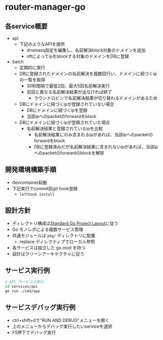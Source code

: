 # router-manager-go

## 各service概要

- api
  - 下記のようなAPIを提供
    - dnsmasq設定を編集し、名前解決block対象のドメインを追加
    - nftによってipをblockする対象のドメインをDBに登録
- batch
  - 定期的に実行
  - DBに登録されたドメインの名前解決を複数回行い、ドメインに紐づくipの一覧を取得
    - 30秒間隔で最低2回、最大5回名前解決実行
    - 前回と異なる名前解決結果が出なければ終了
      - ラウンドロビンで名前解決結果が切り替わるドメインがあるため
  - DBにドメインに紐づくipが登録されていない場合
    - DBにドメインに紐づくipを登録
    - 当該ipへのpacketのforwardをblock
  - DBにドメインに紐づくipが登録されていた場合
    - 名前解決結果と登録されているipを比較
      - 名前解決結果にのみ含まれるipがあれば、当該ipへのpacketのforwardをblock
      - DBに登録済みだが名前解決結果に含まれないipがあれば、当該ipへのpacketのforwardのblockを解除

## 開発環境構築手順

- devcontainer起動
- 下記実行でcommit前git hook登録
  - `lefthook install`

## 設計方針

- ディレクトリ構成は[Standard Go Project Layout](https://github.com/golang-standards/project-layout/blob/master/README_ja.md#standard-go-project-layout)に従う
- Go モノレポによる複数サービス管理
- 共通モジュールは `pkg/` ディレクトリに配置
  - replace ディレクティブでローカル参照
- 各サービスは独立した go.mod を持つ
- 設計はクリーンアーキテクチャに従う

## サービス実行例

```bash
# API サービスの実行
cd services/api
go run ./cmd/app
```

## サービスデバッグ実行例

- ctrl+shift+dで"RUN AND DEBUG"メニューを開く
- 上のメニューからデバッグ実行したいserviceを選択
- F5押下でデバッグ実行
